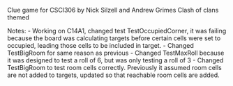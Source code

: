 Clue game for CSCI306 by Nick Silzell and Andrew Grimes
Clash of clans themed

Notes: 
	- Working on C14A1, changed test TestOccupiedCorner, it was failing because the board was calculating targets before certain cells were set to occupied, leading those cells to be included in target.
	- Changed TestBigRoom for same reason as previous
	- Changed TestMaxRoll because it was designed to test a roll of 6, but was only testing a roll of 3
	- Changed TestBigRoom to test room cells correctly. Previously it assumed room cells are not added to targets, updated so that reachable room cells are added.
 